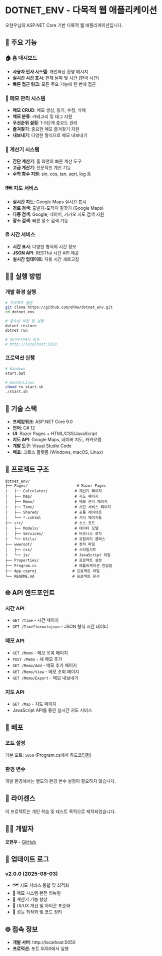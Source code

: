 # DOTNET_ENV - 다목적 웹 애플리케이션

오현우님의 ASP.NET Core 기반 다목적 웹 애플리케이션입니다.

## 🚀 주요 기능

### 🏠 홈 대시보드
- **사용자 인사 시스템**: 개인화된 환영 메시지
- **실시간 시간 표시**: 현재 날짜 및 시간 (한국 시간)
- **빠른 접근 링크**: 모든 주요 기능에 한 번에 접근

### 📝 메모 관리 시스템
- **메모 CRUD**: 메모 생성, 읽기, 수정, 삭제
- **메모 분류**: 카테고리 및 태그 지원
- **우선순위 설정**: 1-5단계 중요도 관리
- **즐겨찾기**: 중요한 메모 즐겨찾기 지원
- **내보내기**: 다양한 형식으로 메모 내보내기

### 🧮 계산기 시스템
- **간단 계산기**: 홈 화면의 빠른 계산 도구
- **고급 계산기**: 전문적인 계산 기능
- **수학 함수 지원**: sin, cos, tan, sqrt, log 등

### 🗺️ 지도 서비스
- **실시간 지도**: Google Maps 실시간 표시
- **경로 검색**: 출발지-도착지 길찾기 (Google Maps)
- **다중 검색**: Google, 네이버, 카카오 지도 검색 지원
- **장소 검색**: 빠른 장소 검색 기능

### ⏰ 시간 서비스
- **시간 표시**: 다양한 형식의 시간 정보
- **JSON API**: RESTful 시간 API 제공
- **실시간 업데이트**: 자동 시간 새로고침

## 🏃‍♂️ 실행 방법

### 개발 환경 실행
```bash
# 프로젝트 클론
git clone https://github.com/ohhw/dotnet_env.git
cd dotnet_env

# 종속성 복원 및 실행
dotnet restore
dotnet run

# 브라우저에서 접속
# http://localhost:5050
```

### 프로덕션 실행
```bash
# Windows
start.bat

# macOS/Linux  
chmod +x start.sh
./start.sh
```

## 🔧 기술 스택

- **프레임워크**: ASP.NET Core 9.0
- **언어**: C# 12
- **UI**: Razor Pages + HTML/CSS/JavaScript
- **지도 API**: Google Maps, 네이버 지도, 카카오맵
- **개발 도구**: Visual Studio Code
- **배포**: 크로스 플랫폼 (Windows, macOS, Linux)

## 📁 프로젝트 구조

```
dotnet_env/
├── Pages/                      # Razor Pages
│   ├── Calculator/            # 계산기 페이지
│   ├── Map/                   # 지도 페이지
│   ├── Memo/                  # 메모 관리 페이지
│   ├── Time/                  # 시간 서비스 페이지
│   ├── Shared/                # 공통 레이아웃
│   └── *.cshtml               # 기타 페이지들
├── src/                       # 소스 코드
│   ├── Models/                # 데이터 모델
│   ├── Services/              # 비즈니스 로직
│   └── Utils/                 # 유틸리티 클래스
├── wwwroot/                   # 정적 파일
│   ├── css/                   # 스타일시트
│   └── js/                    # JavaScript 파일
├── Properties/                # 프로젝트 설정
├── Program.cs                 # 애플리케이션 진입점
├── App.csproj                # 프로젝트 파일
└── README.md                 # 프로젝트 문서
```

## 🌐 API 엔드포인트

### 시간 API
- `GET /Time` - 시간 페이지
- `GET /Time?format=json` - JSON 형식 시간 데이터

### 메모 API
- `GET /Memo` - 메모 목록 페이지
- `POST /Memo` - 새 메모 추가
- `GET /Memo/Add` - 메모 추가 페이지
- `GET /Memo/View` - 메모 조회 페이지
- `GET /Memo/Export` - 메모 내보내기

### 지도 API
- `GET /Map` - 지도 페이지
- JavaScript API를 통한 실시간 지도 서비스

## 🚢 배포

### 포트 설정
기본 포트: `5050` (Program.cs에서 하드코딩됨)

### 환경 변수
개발 환경에서는 별도의 환경 변수 설정이 필요하지 않습니다.

## 📝 라이센스

이 프로젝트는 개인 학습 및 테스트 목적으로 제작되었습니다.

## 👨‍💻 개발자

**오현우** - [GitHub](https://github.com/ohhw)

## 🔄 업데이트 로그

### v2.0.0 (2025-08-03)
- 🗺️ 지도 서비스 통합 및 최적화
- 📝 메모 시스템 완전 리뉴얼
- 🧮 계산기 기능 향상
- 🎨 UI/UX 개선 및 아이콘 표준화
- 🚀 성능 최적화 및 코드 정리

## 🌐 접속 정보

- **개발 서버**: http://localhost:5050
- **프로덕션**: 포트 5050에서 실행
